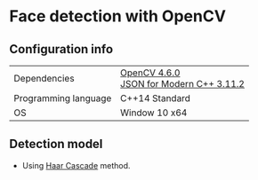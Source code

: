 # Face detection with OpenCV

## Configuration info
|||
|-|-|
|Dependencies|[OpenCV 4.6.0](https://sourceforge.net/projects/opencvlibrary/files/4.6.0/opencv-4.6.0-vc14_vc15.exe/download)<br>[JSON for Modern C++ 3.11.2](https://github.com/nlohmann/json/releases/tag/v3.11.2)|
|Programming language|C++14 Standard|
|OS|Window 10 x64|

## Detection model
- Using [Haar Cascade](https://docs.opencv.org/3.4/db/d28/tutorial_cascade_classifier.html) method.